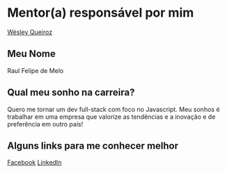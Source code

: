 # Mentor(a) responsável por mim

[Wésley Queiroz](/mentores/perfis/wesley_queiroz.md)

## Meu Nome

Raul Felipe de Melo

## Qual meu sonho na carreira?

Quero me tornar um dev full-stack com foco no Javascript. Meu sonhos é trabalhar em uma empresa que valorize as tendências e a inovação e de preferência em outro país!

## Alguns links para me conhecer melhor

[Facebook](facebook.com/raulfdm)
[LinkedIn](https://www.linkedin.com/in/raulfdm)
